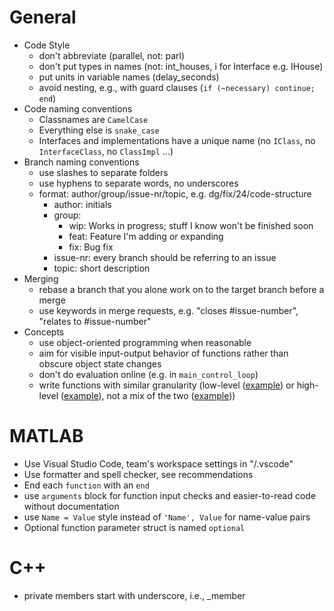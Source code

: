 # General

- Code Style
  - don't abbreviate (parallel, not: parl)
  - don't put types in names (not: int_houses, i for Interface e.g. IHouse)
  - put units in variable names (delay_seconds)
  - avoid nesting, e.g., with guard clauses (`if (~necessary) continue; end`)
- Code naming conventions
  - Classnames are `CamelCase`
  - Everything else is `snake_case`
  - Interfaces and implementations have a unique name (no `IClass`, no `InterfaceClass`, no `ClassImpl` ...)
- Branch naming conventions
  - use slashes to separate folders
  - use hyphens to separate words, no underscores
  - format: author/group/issue-nr/topic, e.g. dg/fix/24/code-structure
    - author: initials
    - group:
      - wip: Works in progress; stuff I know won't be finished soon
      - feat: Feature I'm adding or expanding
      - fix: Bug fix
    - issue-nr: every branch should be referring to an issue
    - topic: short description
- Merging
  - rebase a branch that you alone work on to the target branch before a merge
  - use keywords in merge requests, e.g. "closes #issue-number", "relates to #issue-number"
- Concepts
  - use object-oriented programming when reasonable
  - aim for visible input-output behavior of functions rather than obscure object state changes
  - don't do evaluation online (e.g. in `main_control_loop`)
  - write functions with similar granularity
    (low-level ([example](https://git-ce.rwth-aachen.de/cpm/coincar/software/graph_based_planning/-/blob/3d051fdc54efd4d3980ee5a86120796544bcd73b/hlc/controller/@HighLevelController/HighLevelController.m#L135)) or
    high-level ([example](https://git-ce.rwth-aachen.de/cpm/coincar/software/graph_based_planning/-/blob/3d051fdc54efd4d3980ee5a86120796544bcd73b/hlc/controller/@HighLevelController/HighLevelController.m#L161)),
    not a mix of the two ([example](https://git-ce.rwth-aachen.de/cpm/coincar/software/graph_based_planning/-/blob/3d051fdc54efd4d3980ee5a86120796544bcd73b/hlc/controller/@HighLevelController/HighLevelController.m#L183)))

# MATLAB

- Use Visual Studio Code, team's workspace settings in "/.vscode"
- Use formatter and spell checker, see recommendations
- End each `function` with an `end`
- use `arguments` block for function input checks and easier-to-read code without documentation
- use `Name = Value` style instead of `'Name', Value` for name-value pairs
- Optional function parameter struct is named `optional`

# C++

- private members start with underscore, i.e., \_member
